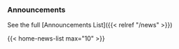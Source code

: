---
---

### Announcements

See the full [Announcements List]({{< relref "/news" >}})

{{< home-news-list max="10" >}}
